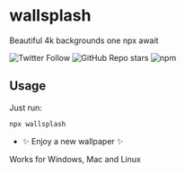 # wallsplash
Beautiful 4k backgrounds one npx await


![Twitter Follow](https://img.shields.io/twitter/follow/askaguilr?style=social)
![GitHub Repo stars](https://img.shields.io/github/stars/askaguilr/wallsplash?style=social)
![npm](https://img.shields.io/npm/dm/wallsplash)



## Usage

Just run:

```sh
npx wallsplash
```

- ✨ Enjoy a new wallpaper ✨

Works for Windows, Mac and Linux

